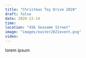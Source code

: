 ```yaml
---
title: "Christmas Toy Drive 2020"
draft: false
date: 2020-12-14
time:
location: "456 Seasame Street"
image: "images/easter2021event.png"
video:
---
```


lorem ipsum
